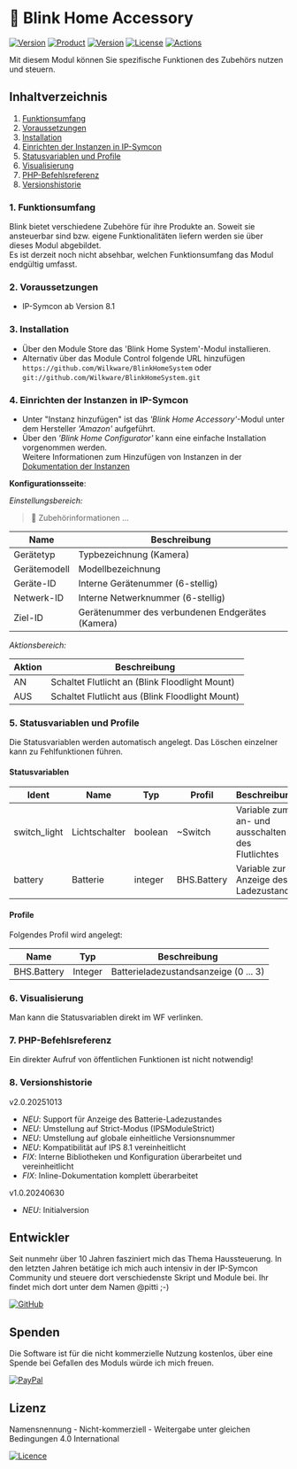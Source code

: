 # 🔦 Blink Home Accessory

[![Version](https://img.shields.io/badge/Symcon-PHP--Modul-red.svg?style=flat-square)](https://www.symcon.de/service/dokumentation/entwicklerbereich/sdk-tools/sdk-php/)
[![Product](https://img.shields.io/badge/Symcon%20Version-8.1-blue.svg?style=flat-square)](https://www.symcon.de/produkt/)
[![Version](https://img.shields.io/badge/Modul%20Version-2.0.20251013-orange.svg?style=flat-square)](https://github.com/Wilkware/BlinkHomeSystem)
[![License](https://img.shields.io/badge/License-CC%20BY--NC--SA%204.0-green.svg?style=flat-square)](https://creativecommons.org/licenses/by-nc-sa/4.0/)
[![Actions](https://img.shields.io/github/actions/workflow/status/wilkware/BlinkHomeSystem/style.yml?branch=main&label=CheckStyle&style=flat-square)](https://github.com/Wilkware/BlinkHomeSystem/actions)

Mit diesem Modul können Sie spezifische Funktionen des Zubehörs nutzen und steuern.

## Inhaltverzeichnis

1. [Funktionsumfang](#user-content-1-funktionsumfang)
2. [Voraussetzungen](#user-content-2-voraussetzungen)
3. [Installation](#user-content-3-installation)
4. [Einrichten der Instanzen in IP-Symcon](#user-content-4-einrichten-der-instanzen-in-ip-symcon)
5. [Statusvariablen und Profile](#user-content-5-statusvariablen-und-profile)
6. [Visualisierung](#user-content-6-visualisierung)
7. [PHP-Befehlsreferenz](#user-content-7-php-befehlsreferenz)
8. [Versionshistorie](#user-content-8-versionshistorie)

### 1. Funktionsumfang

Blink bietet verschiedene Zubehöre für ihre Produkte an. Soweit sie ansteuerbar sind bzw. eigene Funktionalitäten liefern werden sie über dieses Modul abgebildet.  
Es ist derzeit noch nicht absehbar, welchen Funktionsumfang das Modul endgültig umfasst.

### 2. Voraussetzungen

* IP-Symcon ab Version 8.1

### 3. Installation

* Über den Module Store das 'Blink Home System'-Modul installieren.
* Alternativ über das Module Control folgende URL hinzufügen  
`https://github.com/Wilkware/BlinkHomeSystem` oder `git://github.com/Wilkware/BlinkHomeSystem.git`

### 4. Einrichten der Instanzen in IP-Symcon

* Unter "Instanz hinzufügen" ist das _'Blink Home Accessory'_-Modul unter dem Hersteller _'Amazon'_ aufgeführt.
* Über den _'Blink Home Configurator'_ kann eine einfache Installation vorgenommen werden.  
Weitere Informationen zum Hinzufügen von Instanzen in der [Dokumentation der Instanzen](https://www.symcon.de/service/dokumentation/konzepte/instanzen/#Instanz_hinzufügen)

__Konfigurationsseite__:

_Einstellungsbereich:_

> 📳 Zubehörinformationen ...

Name           | Beschreibung
-------------- | ------------------
Gerätetyp      | Typbezeichnung (Kamera)
Gerätemodell   | Modellbezeichnung
Geräte-ID      | Interne Gerätenummer (6-stellig)
Netwerk-ID     | Interne Netwerknummer (6-stellig)
Ziel-ID        | Gerätenummer des verbundenen Endgerätes (Kamera)

_Aktionsbereich:_

Aktion              | Beschreibung
------------------- | ------------------
AN                  | Schaltet Flutlicht an (Blink Floodlight Mount)
AUS                 | Schaltet Flutlicht aus (Blink Floodlight Mount)

### 5. Statusvariablen und Profile

Die Statusvariablen werden automatisch angelegt. Das Löschen einzelner kann zu Fehlfunktionen führen.

#### Statusvariablen

Ident               | Name               | Typ     | Profil     | Beschreibung
------------------- | ------------------ | ------- | ---------- | -------------------
switch_light        | Lichtschalter      | boolean | ~Switch    | Variable zum an- und ausschalten des Flutlichtes
battery             | Batterie           | integer | BHS.Battery| Variable zur Anzeige des Ladezustands

#### Profile

Folgendes Profil wird angelegt:

Name           | Typ       | Beschreibung
-------------- | --------- | ----------------
BHS.Battery    | Integer   | Batterieladezustandsanzeige (0 ... 3)

### 6. Visualisierung

Man kann die Statusvariablen direkt im WF verlinken.

### 7. PHP-Befehlsreferenz

Ein direkter Aufruf von öffentlichen Funktionen ist nicht notwendig!

### 8. Versionshistorie

v2.0.20251013

* _NEU_: Support für Anzeige des Batterie-Ladezustandes
* _NEU_: Umstellung auf Strict-Modus (IPSModuleStrict)
* _NEU_: Umstellung auf globale einheitliche Versionsnummer
* _NEU_: Kompatibilität auf IPS 8.1 vereinheitlicht
* _FIX_: Interne Bibliotheken und Konfiguration überarbeitet und vereinheitlicht
* _FIX_: Inline-Dokumentation komplett überarbeitet

v1.0.20240630

* _NEU_: Initialversion

## Entwickler

Seit nunmehr über 10 Jahren fasziniert mich das Thema Haussteuerung. In den letzten Jahren betätige ich mich auch intensiv in der IP-Symcon Community und steuere dort verschiedenste Skript und Module bei. Ihr findet mich dort unter dem Namen @pitti ;-)

[![GitHub](https://img.shields.io/badge/GitHub-@wilkware-181717.svg?style=for-the-badge&logo=github)](https://wilkware.github.io/)

## Spenden

Die Software ist für die nicht kommerzielle Nutzung kostenlos, über eine Spende bei Gefallen des Moduls würde ich mich freuen.

[![PayPal](https://img.shields.io/badge/PayPal-spenden-00457C.svg?style=for-the-badge&logo=paypal)](https://www.paypal.com/cgi-bin/webscr?cmd=_s-xclick&hosted_button_id=8816166)

## Lizenz

Namensnennung - Nicht-kommerziell - Weitergabe unter gleichen Bedingungen 4.0 International

[![Licence](https://img.shields.io/badge/License-CC_BY--NC--SA_4.0-EF9421.svg?style=for-the-badge&logo=creativecommons)](https://creativecommons.org/licenses/by-nc-sa/4.0/)
